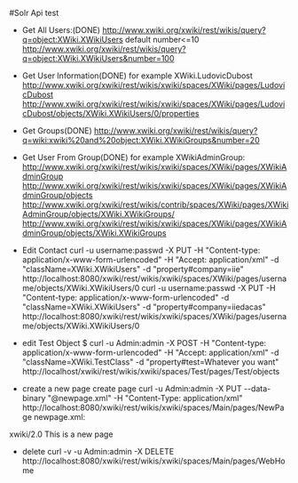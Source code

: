 #Solr Api test

* Get All Users:(DONE)
http://www.xwiki.org/xwiki/rest/wikis/query?q=object:XWiki.XWikiUsers
default number<=10
http://www.xwiki.org/xwiki/rest/wikis/query?q=object:XWiki.XWikiUsers&number=100
* Get User Information(DONE)
for example XWiki.LudovicDubost
http://www.xwiki.org/xwiki/rest/wikis/xwiki/spaces/XWiki/pages/LudovicDubost
http://www.xwiki.org/xwiki/rest/wikis/xwiki/spaces/XWiki/pages/LudovicDubost/objects/XWiki.XWikiUsers/0/properties
* Get Groups(DONE)
http://www.xwiki.org/xwiki/rest/wikis/query?q=wiki:xwiki%20and%20object:XWiki.XWikiGroups&number=20
* Get User From Group(DONE)
for example XWikiAdminGroup:
http://www.xwiki.org/xwiki/rest/wikis/xwiki/spaces/XWiki/pages/XWikiAdminGroup
http://www.xwiki.org/xwiki/rest/wikis/xwiki/spaces/XWiki/pages/XWikiAdminGroup/objects
http://www.xwiki.org/xwiki/rest/wikis/contrib/spaces/XWiki/pages/XWikiAdminGroup/objects/XWiki.XWikiGroups/
http://www.xwiki.org/xwiki/rest/wikis/xwiki/spaces/XWiki/pages/XWikiAdminGroup/objects/XWiki.XWikiGroups

* Edit Contact
curl -u username:passwd -X PUT -H "Content-type: application/x-www-form-urlencoded" -H "Accept: application/xml" -d "className=XWiki.XWikiUsers" -d "property#company=iie" http://localhost:8080/xwiki/rest/wikis/xwiki/spaces/XWiki/pages/username/objects/XWiki.XWikiUsers/0
curl -u username:passwd -X PUT -H "Content-type: application/x-www-form-urlencoded" -d "className=XWiki.XWikiUsers" -d "property#company=iiedacas" http://localhost:8080/xwiki/rest/wikis/xwiki/spaces/XWiki/pages/username/objects/XWiki.XWikiUsers/0

* edit Test Object
$ curl -u Admin:admin
       -X POST -H "Content-type: application/x-www-form-urlencoded"
       -H "Accept: application/xml"
       -d "className=XWiki.TestClass"
       -d "property#test=Whatever you want"
       http://localhost/xwiki/rest/wikis/xwiki/spaces/Test/pages/Test/objects

* create a new page
create page
curl -u Admin:admin -X PUT --data-binary "@newpage.xml" -H "Content-Type: application/xml" http://localhost:8080/xwiki/rest/wikis/xwiki/spaces/Main/pages/NewPage
newpage.xml:
<?xml version="1.0" encoding="UTF-8" standalone="yes"?>
<page xmlns="http://www.xwiki.org">
        <title>Hello world</title>
        <syntax>xwiki/2.0</syntax>
        <content>This is a new page</content>
</page>


* delete
 curl -v -u Admin:admin
       -X DELETE http://localhost:8080/xwiki/rest/wikis/xwiki/spaces/Main/pages/WebHome